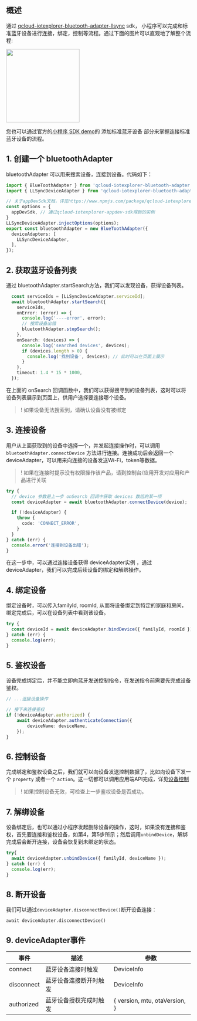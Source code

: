 ## 概述

通过 [qcloud-iotexplorer-bluetooth-adapter-llsync](https://www.npmjs.com/package/qcloud-iotexplorer-bluetooth-adapter-llsync) sdk， 小程序可以完成和标准蓝牙设备进行连接，绑定，控制等流程。通过下面的图片可以直观地了解整个流程:

<img src=https://iot-public-1256872341.cos.ap-guangzhou.myqcloud.com/shuaisguo/1629101191691.gif style="width: 200px">

您也可以通过官方的[小程序 SDK demo](https://github.com/tencentyun/qcloud-iotexplorer-appdev-miniprogram-sdk-demo)的 添加标准蓝牙设备 部分来掌握连接标准蓝牙设备的流程。



## 1. 创建一个 bluetoothAdapter

bluetoothAdapter 可以用来搜索设备，连接到设备。代码如下：

```ts
import { BlueToothAdapter } from 'qcloud-iotexplorer-bluetooth-adapter';
import { LLSyncDeviceAdapter } from 'qcloud-iotexplorer-bluetooth-adapter-llsync';

// 关于appDevSdk文档，详见https://www.npmjs.com/package/qcloud-iotexplorer-appdev-sdk
const options = {
  appDevSdk, // 通过qcloud-iotexplorer-appdev-sdk得到的实例
}
LLSyncDeviceAdapter.injectOptions(options);
export const bluetoothAdapter = new BlueToothAdapter({
  deviceAdapters: [
    LLSyncDeviceAdapter,
  ],
});
```



## 2. 获取蓝牙设备列表

通过 bluetoothAdapter.startSearch方法，我们可以发现设备，获得设备列表。

```ts
  const serviceIds = [LLSyncDeviceAdapter.serviceId];
  await bluetoothAdapter.startSearch({
    serviceIds,
    onError: (error) => {
      console.log('----error', error);
      // 搜索设备出错
      bluetoothAdapter.stopSearch();
    },
    onSearch: (devices) => {
      console.log('searched devices', devices);
      if (devices.length > 0) {
        console.log('找到设备', devices); // 此时可以在页面上展示
      }
    },
    timeout: 1.4 * 15 * 1000,
  });
```
在上面的 onSearch 回调函数中，我们可以获得搜寻到的设备列表，这时可以将设备列表展示到页面上，供用户选择要连接哪个设备。

> ! 如果设备无法搜索到，请确认设备没有被绑定



## 3. 连接设备

用户从上面获取到的设备中选择一个，并发起连接操作时，可以调用 `bluetoothAdapter.connectDevice` 方法进行连接。连接成功后会返回一个 deviceAdapter，可以用来向连接的设备发送Wi-Fi，token等数据。

> ! 如果在连接时提示没有权限操作该产品，请到控制台/应用开发对应用和产品进行关联

```ts
try {
  // device 参数是上一步 onSearch 回调中获取 devices 数组的某一项
  const deviceAdapter = await bluetoothAdapter.connectDevice(device);

  if (!deviceAdapter) {
    throw {
      code: 'CONNECT_ERROR',
    }
  }
} catch (err) {
  console.error('连接到设备出错');
}
```
在这一步中，可以通过连接设备获得 deviceAdapter实例 ，通过 deviceAdapter，我们可以完成后续设备的绑定和解绑操作。



## 4. 绑定设备

绑定设备时，可以传入familyId, roomId, 从而将设备绑定到特定的家庭和房间，绑定完成后，可以在设备列表中看到该设备。

```ts
try {
  const deviceId = await deviceAdapter.bindDevice({ familyId, roomId });
} catch (err) {
  console.log(err);
}
```


## 5. 鉴权设备

设备完成绑定后，并不能立即向蓝牙发送控制指令，在发送指令前需要先完成设备鉴权。

```ts
// ...连接设备操作

// 接下来连接鉴权
if (!deviceAdapter.authorized) {
	await deviceAdapter.authenticateConnection({
		deviceName: deviceName,
	});
}
```



## 6. 控制设备

完成绑定和鉴权设备之后，我们就可以向设备发送控制数据了，比如向设备下发一个 `property` 或者一个 `action`。这一切都可以调用应用端API完成，详见[设备控制](https://cloud.tencent.com/document/product/1081/47686#.E6.8E.A7.E5.88.B6.E8.AE.BE.E5.A4.87)

> ! 如果控制设备无效，可检查上一步鉴权设备是否成功。



## 7. 解绑设备

设备绑定后，也可以通过小程序发起删除设备的操作，这时，如果没有连接和鉴权，首先要连接和鉴权设备，如第4，第5步所示；然后调用`unbindDevice`，解绑完成后会断开连接，设备会恢复到未绑定的状态。

```ts
try{
  await deviceAdapter.unbindDevice({ familyId, deviceName });
} catch (err) {
  console.log(err);
}
```



## 8. 断开设备

我们可以通过`deviceAdapter.disconnectDevice()`断开设备连接：

```
await deviceAdapter.disconnectDevice()
```



## 9. deviceAdapter事件

| 事件       | 描述                   | 参数                          |
| ---------- | ---------------------- | ----------------------------- |
| connect    | 蓝牙设备连接时触发     | DeviceInfo                    |
| disconnect | 蓝牙设备连接断开时触发 | DeviceInfo                    |
| authorized | 蓝牙设备授权完成时触发 | { version, mtu, otaVersion, } |